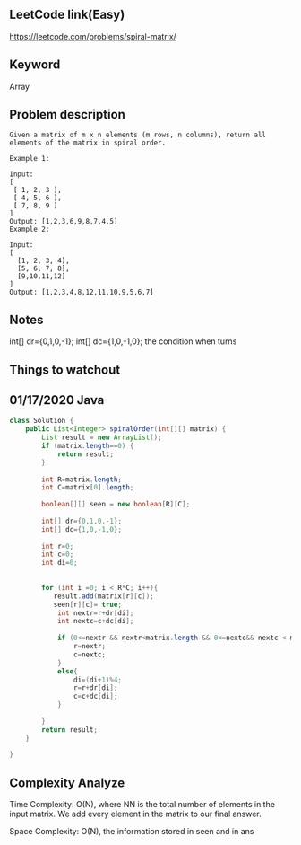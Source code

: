 ## LeetCode link(Easy)
https://leetcode.com/problems/spiral-matrix/

## Keyword
Array

## Problem description
```
Given a matrix of m x n elements (m rows, n columns), return all elements of the matrix in spiral order.

Example 1:

Input:
[
 [ 1, 2, 3 ],
 [ 4, 5, 6 ],
 [ 7, 8, 9 ]
]
Output: [1,2,3,6,9,8,7,4,5]
Example 2:

Input:
[
  [1, 2, 3, 4],
  [5, 6, 7, 8],
  [9,10,11,12]
]
Output: [1,2,3,4,8,12,11,10,9,5,6,7]
```



## Notes
int[] dr={0,1,0,-1};
int[] dc={1,0,-1,0};
the condition when turns


## Things to watchout

## 01/17/2020 Java

```java
class Solution {
    public List<Integer> spiralOrder(int[][] matrix) {
        List result = new ArrayList();
        if (matrix.length==0) {
            return result;
        }
        
        int R=matrix.length;
        int C=matrix[0].length;
        
        boolean[][] seen = new boolean[R][C];
        
        int[] dr={0,1,0,-1};
        int[] dc={1,0,-1,0};
        
        int r=0; 
        int c=0; 
        int di=0;
        
        
        for (int i =0; i < R*C; i++){
           result.add(matrix[r][c]);
           seen[r][c]= true;
            int nextr=r+dr[di];
            int nextc=c+dc[di];
            
            if (0<=nextr && nextr<matrix.length && 0<=nextc&& nextc < matrix[0].length && !seen[nextr][nextc]){
                r=nextr;
                c=nextc;
            }
            else{
                di=(di+1)%4;
                r=r+dr[di];
                c=c+dc[di];
            }
            
        }
        return result;
    }
    
}

```
## Complexity Analyze
Time Complexity: O(N), where NN is the total number of elements in the input matrix. We add every element in the matrix to our final answer.

Space Complexity: O(N), the information stored in seen and in ans